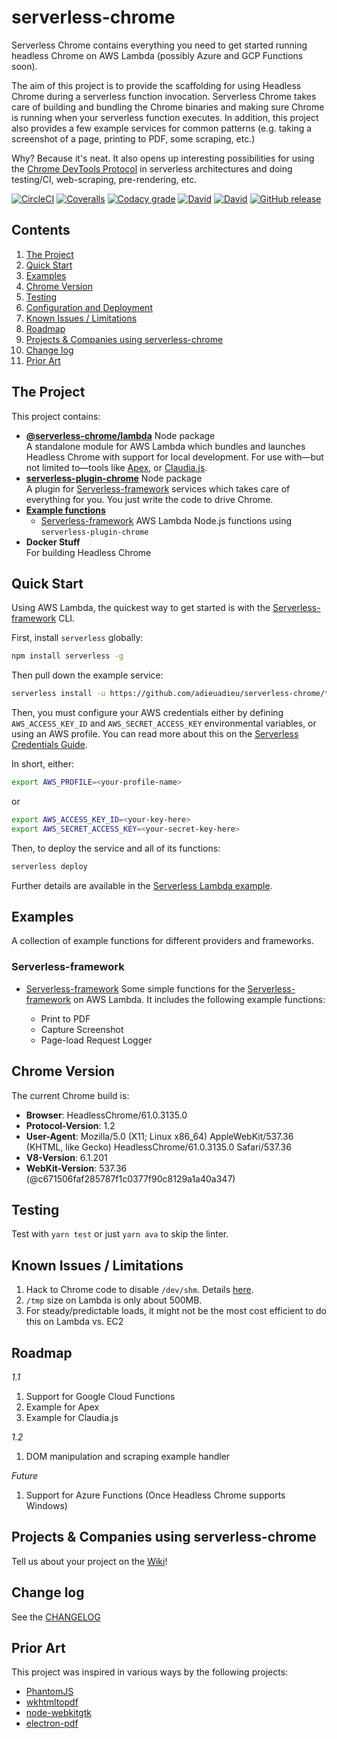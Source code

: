 # serverless-chrome

Serverless Chrome contains everything you need to get started running headless Chrome on AWS Lambda (possibly Azure and GCP Functions soon).

The aim of this project is to provide the scaffolding for using Headless Chrome during a serverless function invocation. Serverless Chrome takes care of building and bundling the Chrome binaries and making sure Chrome is running when your serverless function executes. In addition, this project also provides a few example services for common patterns (e.g. taking a screenshot of a page, printing to PDF, some scraping, etc.)

Why? Because it's neat. It also opens up interesting possibilities for using the [Chrome DevTools Protocol](https://chromedevtools.github.io/devtools-protocol/tot/) in serverless architectures and doing testing/CI, web-scraping, pre-rendering, etc.


[![CircleCI](https://img.shields.io/circleci/project/github/adieuadieu/serverless-chrome/master.svg?style=flat-square)](https://circleci.com/gh/adieuadieu/serverless-chrome)
[![Coveralls](https://img.shields.io/coveralls/adieuadieu/serverless-chrome/master.svg?style=flat-square)](https://coveralls.io/github/adieuadieu/serverless-chrome)
[![Codacy grade](https://img.shields.io/codacy/grade/cd743cc370104d49a508cc4b7689c1aa.svg?style=flat-square)](https://www.codacy.com/app/adieuadieu/serverless-chrome)
[![David](https://img.shields.io/david/adieuadieu/serverless-chrome.svg?style=flat-square)]()
[![David](https://img.shields.io/david/dev/adieuadieu/serverless-chrome.svg?style=flat-square)]()
[![GitHub release](https://img.shields.io/github/release/adieuadieu/serverless-chrome.svg?style=flat-square)](https://github.com/adieuadieu/serverless-chrome)


## Contents
1. [The Project](#the-project)
1. [Quick Start](#quick-start)
1. [Examples](#examples)
1. [Chrome Version](#chrome-version)
1. [Testing](#testing)
1. [Configuration and Deployment](#configuration-and-deployment)
1. [Known Issues / Limitations](#known-issues--limitations)
1. [Roadmap](#roadmap)
1. [Projects & Companies using serverless-chrome](#projects--companies-using-serverless-chrome)
1. [Change log](#change-log)
1. [Prior Art](#prior-art)


## The Project

This project contains:

- **[@serverless-chrome/lambda](https://github.com/adieuadieu/serverless-chrome/tree/master/packages/lambda)** Node package<br/>
  A standalone module for AWS Lambda which bundles and launches Headless Chrome with support for local development. For use with—but not limited to—tools like [Apex](https://github.com/apex/apex), or [Claudia.js](https://github.com/claudiajs/claudia).
- **[serverless-plugin-chrome](https://github.com/adieuadieu/serverless-chrome/tree/master/packages/serverless-plugin)** Node package<br/>
  A plugin for [Serverless-framework](https://serverless.com/) services which takes care of everything for you. You just write the code to drive Chrome.
- **[Example functions](https://github.com/adieuadieu/serverless-chrome/tree/master/examples)**
  - [Serverless-framework](https://serverless.com/) AWS Lambda Node.js functions using `serverless-plugin-chrome`
- **Docker Stuff**<br/>
  For building Headless Chrome


## Quick Start

Using AWS Lambda, the quickest way to get started is with the [Serverless-framework](https://serverless.com/) CLI.

First, install `serverless` globally:

```bash
npm install serverless -g
```

Then pull down the example service:

```bash
serverless install -u https://github.com/adieuadieu/serverless-chrome/tree/master/examples/serverless-framework/aws
```

Then, you must configure your AWS credentials either by defining `AWS_ACCESS_KEY_ID` and `AWS_SECRET_ACCESS_KEY` environmental variables, or using an AWS profile. You can read more about this on the [Serverless Credentials Guide](https://serverless.com/framework/docs/providers/aws/guide/credentials/).

In short, either:

```bash
export AWS_PROFILE=<your-profile-name>
```

or

```bash
export AWS_ACCESS_KEY_ID=<your-key-here>
export AWS_SECRET_ACCESS_KEY=<your-secret-key-here>
```

Then, to deploy the service and all of its functions:

```bash
serverless deploy
```

Further details are available in the [Serverless Lambda example](https://github.com/adieuadieu/serverless-chrome/tree/master/examples/serverless-framework/aws).


## Examples

A collection of example functions for different providers and frameworks.

### Serverless-framework

- [Serverless-framework](https://github.com/adieuadieu/serverless-chrome/tree/master/examples/serverless-framework/aws)
  Some simple functions for the [Serverless-framework](https://serverless.com/) on AWS Lambda. It includes the following example functions:

  - Print to PDF
  - Capture Screenshot
  - Page-load Request Logger


## Chrome Version

The current Chrome build is:

- **Browser**: HeadlessChrome/61.0.3135.0
- **Protocol-Version**: 1.2
- **User-Agent**: Mozilla/5.0 (X11; Linux x86_64) AppleWebKit/537.36 (KHTML, like Gecko) HeadlessChrome/61.0.3135.0 Safari/537.36
- **V8-Version**: 6.1.201
- **WebKit-Version**: 537.36 (@c671506faf285787f1c0377f90c8129a1a40a347)


## Testing

Test with `yarn test` or just `yarn ava` to skip the linter.


## Known Issues / Limitations

1. Hack to Chrome code to disable `/dev/shm`. Details [here](https://medium.com/@marco.luethy/running-headless-chrome-on-aws-lambda-fa82ad33a9eb).
1. `/tmp` size on Lambda is only about 500MB.
1. For steady/predictable loads, it might not be the most cost efficient to do this on Lambda vs. EC2


## Roadmap

*1.1*

1. Support for Google Cloud Functions
1. Example for Apex
1. Example for Claudia.js

*1.2*

1. DOM manipulation and scraping example handler

*Future*

1. Support for Azure Functions (Once Headless Chrome supports Windows)



## Projects & Companies using serverless-chrome

Tell us about your project on the [Wiki](https://github.com/adieuadieu/serverless-chrome/wiki/Projects-&amp;-Companies-Using-serverless-chrome)!


## Change log

See the [CHANGELOG](https://github.com/adieuadieu/serverless-chrome/blob/master/CHANGELOG.md)


## Prior Art

This project was inspired in various ways by the following projects:

- [PhantomJS](http://phantomjs.org/)
- [wkhtmltopdf](https://github.com/wkhtmltopdf/wkhtmltopdf)
- [node-webkitgtk](https://github.com/kapouer/node-webkitgtk)
- [electron-pdf](https://github.com/Janpot/electron-pdf)
